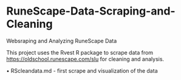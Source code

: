 # RuneScape-Data-Scraping-and-Cleaning
Websraping and Analyzing RuneScape Data

This project uses the Rvest R package to scrape data from https://oldschool.runescape.com/slu for cleaning and analysis.

•	RScleandata.md - first scrape and visualization of the data
